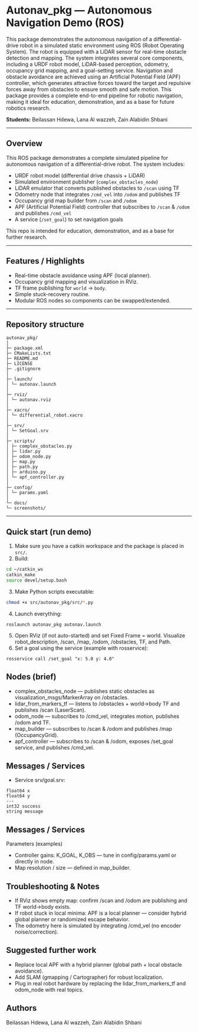 # Autonav_pkg — Autonomous Navigation Demo (ROS)

This package demonstrates the autonomous navigation of a differential-drive robot in a simulated static environment using ROS (Robot Operating System). The robot is equipped with a LiDAR sensor for real-time obstacle detection and mapping. The system integrates several core components, including a URDF robot model, LiDAR-based perception, odometry, occupancy grid mapping, and a goal-setting service. Navigation and obstacle avoidance are achieved using an Artificial Potential Field (APF) controller, which generates attractive forces toward the target and repulsive forces away from obstacles to ensure smooth and safe motion. This package provides a complete end-to-end pipeline for robotic navigation, making it ideal for education, demonstration, and as a base for future robotics research.

**Students:** Beilassan Hdewa, Lana Al wazzeh, Zain Alabidin Shbani

---

## Overview
This ROS package demonstrates a complete simulated pipeline for autonomous navigation of a differential-drive robot. The system includes:

- URDF robot model (differential drive chassis + LiDAR)
- Simulated environment publisher (`complex_obstacles_node`)
- LiDAR emulator that converts published obstacles to `/scan` using TF
- Odometry node that integrates `/cmd_vel` into `/odom` and publishes TF
- Occupancy grid map builder from `/scan` and `/odom`
- APF (Artificial Potential Field) controller that subscribes to `/scan` & `/odom` and publishes `/cmd_vel`
- A service (`/set_goal`) to set navigation goals

This repo is intended for education, demonstration, and as a base for further research.

---

## Features / Highlights
- Real-time obstacle avoidance using APF (local planner).
- Occupancy grid mapping and visualization in RViz.
- TF frame publishing for `world` → `body`.
- Simple stuck-recovery routine.
- Modular ROS nodes so components can be swapped/extended.

---

## Repository structure

```text
autonav_pkg/
│
├─ package.xml
├─ CMakeLists.txt
├─ README.md
├─ LICENSE
├─ .gitignore
│
├─ launch/
│ └─ autonav.launch
│
├─ rviz/
│ └─ autonav.rviz
│
├─ xacro/
│ └─ differential_robot.xacro
│
├─ srv/
│ └─ SetGoal.srv
│
├─ scripts/
│ ├─ complex_obstacles.py
│ ├─ lidar.py
│ ├─ odom_node.py
│ ├─ map.py
│ ├─ path.py
│ ├─ arduino.py
│ └─ apf_controller.py
│
├─ config/
│ └─ params.yaml
│
└─ docs/
└─ screenshots/
```
---

## Quick start (run demo)
1. Make sure you have a catkin workspace and the package is placed in `src/`.
2. Build:
```bash
cd ~/catkin_ws
catkin_make
source devel/setup.bash
```
3. Make Python scripts executable:
```bash
chmod +x src/autonav_pkg/src/*.py
```
4. Launch everything:
```
roslaunch autonav_pkg autonav.launch
```
5. Open RViz (if not auto-started) and set Fixed Frame = world. Visualize robot_description, /scan, /map, /odom, /obstacles, TF, and Path.
6. Set a goal using the service (example with rosservice):
```
rosservice call /set_goal "x: 5.0 y: 4.0"
```
## Nodes (brief)

- complex_obstacles_node — publishes static obstacles as visualization_msgs/MarkerArray on /obstacles.
- lidar_from_markers_tf — listens to /obstacles + world->body TF and publishes /scan (LaserScan).
- odom_node — subscribes to /cmd_vel, integrates motion, publishes /odom and TF.
- map_builder — subscribes to /scan & /odom and publishes /map (OccupancyGrid).
- apf_controller — subscribes to /scan & /odom, exposes /set_goal service, and publishes /cmd_vel.

##  Messages / Services

- Service srv/goal.srv:
```
float64 x
float64 y
---
int32 success
string message
```

## Messages / Services

Parameters (examples)

- Controller gains: K_GOAL, K_OBS — tune in config/params.yaml or directly in node.
- Map resolution / size — defined in map_builder.

## Troubleshooting & Notes

- If RViz shows empty map: confirm /scan and /odom are publishing and TF world->body exists.
- If robot stuck in local minima: APF is a local planner — consider hybrid global planner or randomized escape behavior.
- The odometry here is simulated by integrating /cmd_vel (no encoder noise/correction).

## Suggested further work

- Replace local APF with a hybrid planner (global path + local obstacle avoidance).
- Add SLAM (gmapping / Cartographer) for robust localization.
- Plug in real robot hardware by replacing the lidar_from_markers_tf and odom_node with real topics.

## Authors

Beilassan Hdewa, Lana Al wazzeh, Zain Alabidin Shbani



